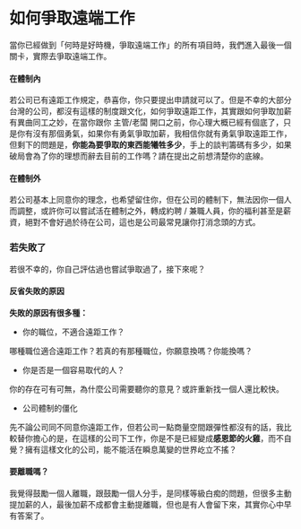 # 如何爭取遠端工作

當你已經做到「何時是好時機，爭取遠端工作」的所有項目時，我們進入最後一個關卡，實際去爭取遠端工作。

#### 在體制內

若公司已有遠距工作規定，恭喜你，你只要提出申請就可以了。但是不幸的大部分台灣的公司，都沒有這樣的制度跟文化，如何爭取遠距工作，其實跟如何爭取加薪有異曲同工之妙，在當你跟你 主管/老闆 開口之前，你心理大概已經有個底了，只是你有沒有那個勇氣，如果你有勇氣爭取加薪，我相信你就有勇氣爭取遠距工作，但剩下的問題是，**你能為要爭取的東西能犧牲多少**，手上的談判籌碼有多少，如果破局會為了你的理想而辭去目前的工作嗎？請在提出之前想清楚你的底線。

#### 在體制外

若公司基本上同意你的理念，也希望留住你，但在公司的體制下，無法因你一個人而調整，或許你可以嘗試活在體制之外，轉成約聘 / 兼職人員，你的福利甚至是薪資，絕對不會好過於待在公司，這也是公司最常見讓你打消念頭的方式。


### 若失敗了

若很不幸的，你自己評估過也嘗試爭取過了，接下來呢？

#### 反省失敗的原因

**失敗的原因有很多種：**

* 你的職位，不適合遠距工作？

哪種職位適合遠距工作？若真的有那種職位，你願意換嗎？你能換嗎？

* 你是否是一個容易取代的人？

你的存在可有可無，為什麼公司需要聽你的意見？或許重新找一個人還比較快。

* 公司體制的僵化

先不論公司同不同意你遠距工作，但若公司一點商量空間跟彈性都沒有的話，我比較替你擔心的是，在這樣的公司下工作，你是不是已經變成**感恩節的火雞**，而不自覺？擁有這樣文化的公司，能不能活在瞬息萬變的世界屹立不搖？


#### 要離職嗎？

我覺得鼓勵一個人離職，跟鼓勵一個人分手，是同樣等級白痴的問題，但很多主動提加薪的人，最後加薪不成都會主動提離職，但也是有人會留下來，其實你心中早有答案了。
